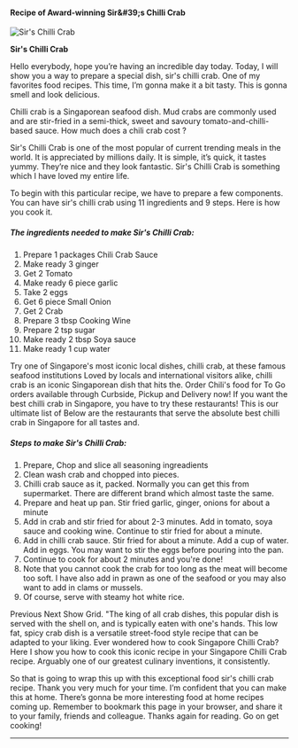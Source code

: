             

#### Recipe of Award-winning Sir&amp;#39;s Chilli Crab

![Sir's Chilli Crab](https://img-global.cpcdn.com/recipes/4751555409477632/751x532cq70/sirs-chilli-crab-recipe-main-photo.jpg)

**Sir's Chilli Crab**

Hello everybody, hope you’re having an incredible day today. Today, I will show you a way to prepare a special dish, sir's chilli crab. One of my favorites food recipes. This time, I’m gonna make it a bit tasty. This is gonna smell and look delicious.

Chilli crab is a Singaporean seafood dish. Mud crabs are commonly used and are stir-fried in a semi-thick, sweet and savoury tomato-and-chilli-based sauce. How much does a chili crab cost ?

Sir's Chilli Crab is one of the most popular of current trending meals in the world. It is appreciated by millions daily. It is simple, it’s quick, it tastes yummy. They’re nice and they look fantastic. Sir's Chilli Crab is something which I have loved my entire life.

To begin with this particular recipe, we have to prepare a few components. You can have sir's chilli crab using 11 ingredients and 9 steps. Here is how you cook it.

##### The ingredients needed to make Sir's Chilli Crab:

1.  Prepare 1 packages Chili Crab Sauce
2.  Make ready 3 ginger
3.  Get 2 Tomato
4.  Make ready 6 piece garlic
5.  Take 2 eggs
6.  Get 6 piece Small Onion
7.  Get 2 Crab
8.  Prepare 3 tbsp Cooking Wine
9.  Prepare 2 tsp sugar
10.  Make ready 2 tbsp Soya sauce
11.  Make ready 1 cup water

Try one of Singapore's most iconic local dishes, chilli crab, at these famous seafood institutions Loved by locals and international visitors alike, chilli crab is an iconic Singaporean dish that hits the. Order Chili's food for To Go orders available through Curbside, Pickup and Delivery now! If you want the best chilli crab in Singapore, you have to try these restaurants! This is our ultimate list of Below are the restaurants that serve the absolute best chilli crab in Singapore for all tastes and.

##### Steps to make Sir's Chilli Crab:

1.  Prepare, Chop and slice all seasoning ingreadients
2.  Clean wash crab and chopped into pieces.
3.  Chilli crab sauce as it, packed. Normally you can get this from supermarket. There are different brand which almost taste the same.
4.  Prepare and heat up pan. Stir fried garlic, ginger, onions for about a minute
5.  Add in crab and stir fried for about 2-3 minutes. Add in tomato, soya sauce and cooking wine. Continue to stir fried for about a minute.
6.  Add in chilli crab sauce. Stir fried for about a minute. Add a cup of water. Add in eggs. You may want to stir the eggs before pouring into the pan.
7.  Continue to cook for about 2 minutes and you're done!
8.  Note that you cannot cook the crab for too long as the meat will become too soft. I have also add in prawn as one of the seafood or you may also want to add in clams or mussels.
9.  Of course, serve with steamy hot white rice.

Previous Next Show Grid. "The king of all crab dishes, this popular dish is served with the shell on, and is typically eaten with one's hands. This low fat, spicy crab dish is a versatile street-food style recipe that can be adapted to your liking. Ever wondered how to cook Singapore Chilli Crab? Here I show you how to cook this iconic recipe in your Singapore Chilli Crab recipe. Arguably one of our greatest culinary inventions, it consistently.

So that is going to wrap this up with this exceptional food sir's chilli crab recipe. Thank you very much for your time. I’m confident that you can make this at home. There’s gonna be more interesting food at home recipes coming up. Remember to bookmark this page in your browser, and share it to your family, friends and colleague. Thanks again for reading. Go on get cooking!

* * *